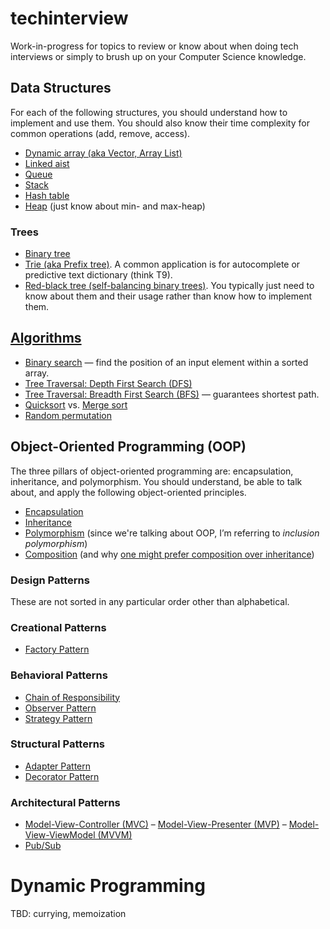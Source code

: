 # techinterview

Work-in-progress for topics to review or know about when doing tech interviews or simply to brush up
on your Computer Science knowledge.

## Data Structures
For each of the following structures, you should understand how to implement and use them.
You should also know their time complexity for common operations (add, remove, access).

* [Dynamic array (aka Vector, Array List)](http://en.wikipedia.org/wiki/Dynamic_array)
* [Linked aist](http://en.wikipedia.org/wiki/Singly_linked_list)
* [Queue](http://en.wikipedia.org/wiki/Queue_(abstract_data_type))
* [Stack](http://en.wikipedia.org/wiki/Stack_(abstract_data_type))
* [Hash table](http://en.wikipedia.org/wiki/Hash_table)
* [Heap](http://en.wikipedia.org/wiki/Heap_(data_structure)) (just know about min- and max-heap)

### Trees
* [Binary tree](http://en.wikipedia.org/wiki/Binary_tree)
* [Trie (aka Prefix tree)](http://en.wikipedia.org/wiki/Trie). A common application is for autocomplete or predictive text dictionary (think T9).
* [Red-black tree (self-balancing binary trees)](http://en.wikipedia.org/wiki/Red%E2%80%93black_tree). You typically just need to know about them and their usage rather than know how to implement them.

## [Algorithms](algorithms/)
* [Binary search](algorithms/binary-search) — find the position of an input element within a sorted array.
* [Tree Traversal: Depth First Search (DFS)](algorithms/tree-dfs)
* [Tree Traversal: Breadth First Search (BFS)](algorithms/tree-bfs) — guarantees shortest path.
* [Quicksort](http://en.wikipedia.org/wiki/Quicksort) vs. [Merge sort](http://en.wikipedia.org/wiki/Merge_sort)
* [Random permutation](http://en.wikipedia.org/wiki/Random_permutation)

## Object-Oriented Programming (OOP)
The three pillars of object-oriented programming are: encapsulation, inheritance, and polymorphism.
You should understand, be able to talk about, and apply the following object-oriented principles.
* [Encapsulation](http://en.wikipedia.org/wiki/Encapsulation_(object-oriented_programming))
* [Inheritance](http://en.wikipedia.org/wiki/Inheritance_(object-oriented_programming))
* [Polymorphism](http://en.wikipedia.org/wiki/Polymorphism_(computer_science)) (since we're talking about OOP, I’m referring to *inclusion polymorphism*)
* [Composition](http://en.wikipedia.org/wiki/Object_composition) (and why [one might prefer composition over inheritance](http://en.wikipedia.org/wiki/Composition_over_inheritance))

### Design Patterns
These are not sorted in any particular order other than alphabetical.

### Creational Patterns
* [Factory Pattern](http://sourcemaking.com/design_patterns/factory_method)

### Behavioral Patterns
* [Chain of Responsibility](http://sourcemaking.com/design_patterns/chain_of_responsibility)
* [Observer Pattern](http://sourcemaking.com/design_patterns/observer)
* [Strategy Pattern](http://sourcemaking.com/design_patterns/strategy)

### Structural Patterns
* [Adapter Pattern](http://sourcemaking.com/design_patterns/adapter)
* [Decorator Pattern](http://sourcemaking.com/design_patterns/decorator)

### Architectural Patterns
* [Model-View-Controller (MVC)](http://en.wikipedia.org/wiki/Model%E2%80%93view%E2%80%93controller) –
  [Model-View-Presenter (MVP)](http://en.wikipedia.org/wiki/Model%E2%80%93view%E2%80%93presenter) –
  [Model-View-ViewModel (MVVM)](http://en.wikipedia.org/wiki/Model_View_ViewModel)
* [Pub/Sub](http://en.wikipedia.org/wiki/Publish%E2%80%93subscribe_pattern)

# Dynamic Programming
TBD: currying, memoization
